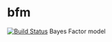bfm
===

[![Build Status](https://travis-ci.org/jdanielnd/bfm.png)](https://travis-ci.org/jdanielnd/bfm)
Bayes Factor model
